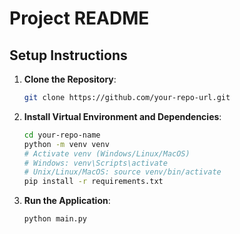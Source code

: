 # Project README

## Setup Instructions

1. **Clone the Repository**:
   ```bash
   git clone https://github.com/your-repo-url.git
   ```

2. **Install Virtual Environment and Dependencies**:
   ```bash
   cd your-repo-name
   python -m venv venv
   # Activate venv (Windows/Linux/MacOS)
   # Windows: venv\Scripts\activate
   # Unix/Linux/MacOS: source venv/bin/activate
   pip install -r requirements.txt
   ```

3. **Run the Application**:
   ```bash
   python main.py
   ```

